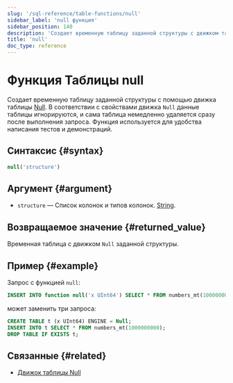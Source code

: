 ```yaml
---
slug: '/sql-reference/table-functions/null'
sidebar_label: 'null функция'
sidebar_position: 140
description: 'Создает временную таблицу заданной структуры с движком таблицы Null.'
title: 'null'
doc_type: reference
---
```

# Функция Таблицы null

Создает временную таблицу заданной структуры с помощью движка таблицы [Null](../../engines/table-engines/special/null.md). В соответствии с свойствами движка `Null` данные таблицы игнорируются, и сама таблица немедленно удаляется сразу после выполнения запроса. Функция используется для удобства написания тестов и демонстраций.

## Синтаксис {#syntax}

```sql
null('structure')
```

## Аргумент {#argument}

- `structure` — Список колонок и типов колонок. [String](../../sql-reference/data-types/string.md).

## Возвращаемое значение {#returned_value}

Временная таблица с движком `Null` заданной структуры.

## Пример {#example}

Запрос с функцией `null`:

```sql
INSERT INTO function null('x UInt64') SELECT * FROM numbers_mt(1000000000);
```
может заменить три запроса:

```sql
CREATE TABLE t (x UInt64) ENGINE = Null;
INSERT INTO t SELECT * FROM numbers_mt(1000000000);
DROP TABLE IF EXISTS t;
```

## Связанные {#related}

- [Движок таблицы Null](../../engines/table-engines/special/null.md)